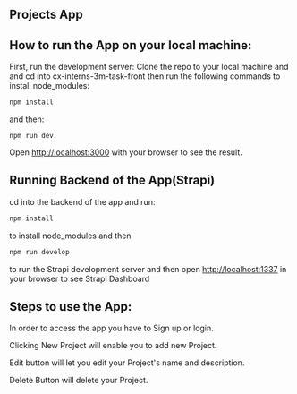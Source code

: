 ## Projects App
## How to run the App on your local machine:

First, run the development server:
Clone the repo to your local machine and and cd into cx-interns-3m-task-front then run the following commands to install node_modules: 
```bash
npm install 
```
and then:
```
npm run dev
```
Open [http://localhost:3000](http://localhost:3000) with your browser to see the result.

## Running Backend of the App(Strapi)

cd into the backend of the app and run:
```bash
npm install 
```
to install node_modules and then 
```bash
npm run develop
```
to run the Strapi development server and then open [http://localhost:1337](http://localhost:1337) in your browser to see Strapi Dashboard

## Steps to use the App:
In order to access the app you have to Sign up or login.

Clicking New Project will enable you to add new Project.

Edit button will let you edit your Project's name and description.

Delete Button will delete your Project.
